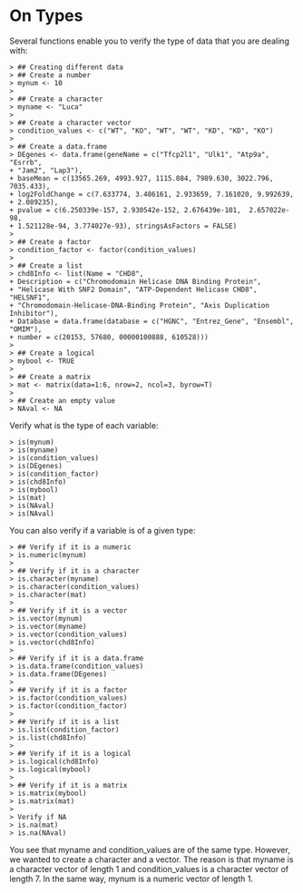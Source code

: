 # On Types


Several functions enable you to verify the type of data that you are dealing with:


```
> ## Creating different data
> ## Create a number
> mynum <- 10
>
> ## Create a character 
> myname <- "Luca"
>
> ## Create a character vector
> condition_values <- c("WT", "KO", "WT", "WT", "KD", "KD", "KO")
>
> ## Create a data.frame
> DEgenes <- data.frame(geneName = c("Tfcp2l1", "Ulk1", "Atp9a", "Esrrb", 
+ "Jam2", "Lap3"),
+ baseMean = c(13565.269, 4993.927, 1115.084, 7989.630, 3022.796, 7035.433), 
+ log2FoldChange = c(7.633774, 3.486161, 2.933659, 7.161020, 9.992639, 
+ 2.089235),  
+ pvalue = c(6.250339e-157, 2.930542e-152, 2.676439e-101,  2.657022e-98,  
+ 1.521128e-94, 3.774027e-93), stringsAsFactors = FALSE)
>
> ## Create a factor
> condition_factor <- factor(condition_values)
>
> ## Create a list
> chd8Info <- list(Name = "CHD8", 
+ Description = c("Chromodomain Helicase DNA Binding Protein", 
+ "Helicase With SNF2 Domain", "ATP-Dependent Helicase CHD8", "HELSNF1", 
+ "Chromodomain-Helicase-DNA-Binding Protein", "Axis Duplication Inhibitor"), 
+ Database = data.frame(database = c("HGNC", "Entrez_Gene", "Ensembl", "OMIM"), 
+ number = c(20153, 57680, 00000100888, 610528)))
>
> ## Create a logical
> mybool <- TRUE
>
> ## Create a matrix
> mat <- matrix(data=1:6, nrow=2, ncol=3, byrow=T)
>
> ## Create an empty value
> NAval <- NA
```

Verify what is the type of each variable:


```
> is(mynum)
> is(myname)
> is(condition_values)
> is(DEgenes)
> is(condition_factor)
> is(chd8Info)
> is(mybool)
> is(mat)
> is(NAval)
> is(NAval)
```

You can also verify if a variable is of a given type:


```
> ## Verify if it is a numeric
> is.numeric(mynum)
>
> ## Verify if it is a character
> is.character(myname)
> is.character(condition_values)
> is.character(mat)
>
> ## Verify if it is a vector
> is.vector(mynum)
> is.vector(myname)
> is.vector(condition_values)
> is.vector(chd8Info)
>
> ## Verify if it is a data.frame
> is.data.frame(condition_values)
> is.data.frame(DEgenes)
>
> ## Verify if it is a factor
> is.factor(condition_values)
> is.factor(condition_factor)
>
> ## Verify if it is a list
> is.list(condition_factor)
> is.list(chd8Info)
>
> ## Verify if it is a logical
> is.logical(chd8Info)
> is.logical(mybool)
>
> ## Verify if it is a matrix
> is.matrix(mybool)
> is.matrix(mat)
>
> Verify if NA
> is.na(mat)
> is.na(NAval)
```

You see that myname and condition_values are of the same type. However, we wanted to create a character and a vector. The reason is that myname is a character vector of length 1 and condition_values is a character vector of length 7. In the same way, mynum is a numeric vector of length 1.
